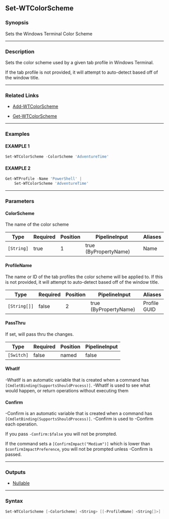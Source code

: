 Set-WTColorScheme
-----------------




### Synopsis
Sets the Windows Terminal Color Scheme



---


### Description

Sets the color scheme used by a given tab profile in Windows Terminal.

If the tab profile is not provided, it will attempt to auto-detect based off of the window title.



---


### Related Links
* [Add-WTColorScheme](Add-WTColorScheme.md)



* [Get-WTColorScheme](Get-WTColorScheme.md)





---


### Examples
#### EXAMPLE 1
```PowerShell
Set-WTColorScheme -ColorScheme 'AdventureTime'
```

#### EXAMPLE 2
```PowerShell
Get-WTProfile -Name 'PowerShell' |
    Set-WTColorScheme 'AdventureTime'
```



---


### Parameters
#### **ColorScheme**

The name of the color scheme






|Type      |Required|Position|PipelineInput        |Aliases|
|----------|--------|--------|---------------------|-------|
|`[String]`|true    |1       |true (ByPropertyName)|Name   |



#### **ProfileName**

The name or ID of the tab profiles the color scheme will be applied to.
If this is not provided, it will attempt to auto-detect based off of the window title.






|Type        |Required|Position|PipelineInput        |Aliases         |
|------------|--------|--------|---------------------|----------------|
|`[String[]]`|false   |2       |true (ByPropertyName)|Profile<br/>GUID|



#### **PassThru**

If set, will pass thru the changes.






|Type      |Required|Position|PipelineInput|
|----------|--------|--------|-------------|
|`[Switch]`|false   |named   |false        |



#### **WhatIf**
-WhatIf is an automatic variable that is created when a command has ```[CmdletBinding(SupportsShouldProcess)]```.
-WhatIf is used to see what would happen, or return operations without executing them
#### **Confirm**
-Confirm is an automatic variable that is created when a command has ```[CmdletBinding(SupportsShouldProcess)]```.
-Confirm is used to -Confirm each operation.

If you pass ```-Confirm:$false``` you will not be prompted.


If the command sets a ```[ConfirmImpact("Medium")]``` which is lower than ```$confirmImpactPreference```, you will not be prompted unless -Confirm is passed.



---


### Outputs
* [Nullable](https://learn.microsoft.com/en-us/dotnet/api/System.Nullable)






---


### Syntax
```PowerShell
Set-WTColorScheme [-ColorScheme] <String> [[-ProfileName] <String[]>] [-PassThru] [-WhatIf] [-Confirm] [<CommonParameters>]
```
